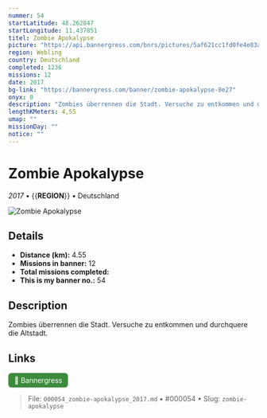 ```yaml
---
nummer: 54
startLatitude: 48.262847
startLongitude: 11.437851
titel: Zombie Apokalypse
picture: "https://api.bannergress.com/bnrs/pictures/5af621cc1fd0fe4e83ab4d00eea6c11a"
region: Webling
country: Deutschland
completed: 1236
missions: 12
date: 2017
bg-link: "https://bannergress.com/banner/zombie-apokalypse-8e27"
onyx: 0
description: "Zombies überrennen die Stadt. Versuche zu entkommen und durchquere die Altstadt."
lengthKMeters: 4,55
umap: ""
missionDay: ""
notice: ""
---
```

# Zombie Apokalypse

*2017* • {{__REGION__}} • Deutschland

![Zombie Apokalypse](https://api.bannergress.com/bnrs/pictures/5af621cc1fd0fe4e83ab4d00eea6c11a)



## Details
- **Distance (km):** 4.55
- **Missions in banner:** 12
- **Total missions completed:** 
- **This is my banner no.:** 54



## Description
Zombies überrennen die Stadt. Versuche zu entkommen und durchquere die Altstadt.



## Links
<a href="https://bannergress.com/banner/zombie-apokalypse-8e27" target="_blank" style="display:inline-block;margin-right:8px;padding:6px 12px;background:#3c8b3c;color:#fff;text-decoration:none;border-radius:6px;">🔗 Bannergress</a>



> File: `000054_zombie-apokalypse_2017.md` • #000054 • Slug: `zombie-apokalypse`
